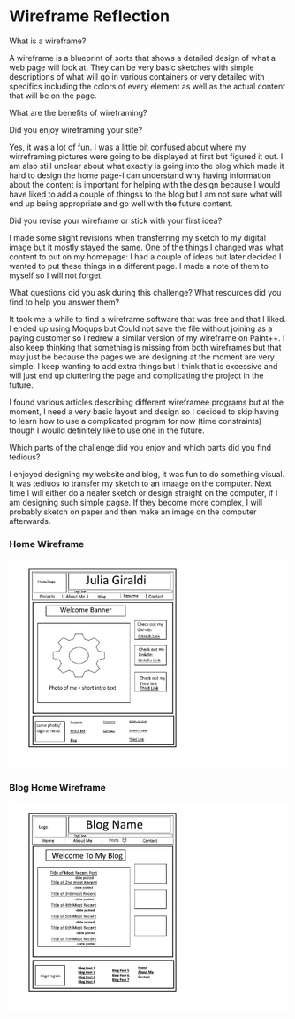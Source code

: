 # Wireframe Reflection


What is a wireframe?


A wireframe is a blueprint of sorts that shows a detailed design of what a web page will look at. They can be very basic sketches with simple descriptions of what will go in various containers or very detailed with specifics including the colors of every element as well as the actual content that will be on the page.


What are the benefits of wireframing?


Did you enjoy wireframing your site?


Yes, it was a lot of fun. I was a little bit confused about where my wirreframing pictures were going to be displayed at first but figured it out. I am also still unclear about what exactly is going into the blog which made it hard to design the home page-I can understand why having information about the content is important for helping with the design because I would have liked to add a couple of thingss to the blog but I am not sure what will end up being appropriate and go well with the future content.


Did you revise your wireframe or stick with your first idea?


I made some slight revisions when transferring my sketch to my digital image but it mostly stayed the same. One of the things I changed was what content to put on my homepage: I had a couple of ideas but later decided I wanted to put these things in a different page. I made a note of them to myself so I will not forget.


What questions did you ask during this challenge? What resources did you find to help you answer them?


It took me a while to find a wireframe software that was free and that I liked. I ended up using Moqups but Could not save the file without joining as a paying customer so I redrew a similar version of my wireframe on Paint++. I also keep thinking that something is missing from both wireframes but that may just be because the pages we are designing at the moment are very simple. I keep wanting to add extra things but I think that is excessive and will just end up cluttering the page and complicating the project in the future.

I found various articles describing different wireframee programs but at the moment, I need a very basic layout and design so I decided to skip having to learn how to use a complicated program for now (time constraints) though I woulld definitely like to use one in the future.


Which parts of the challenge did you enjoy and which parts did you find tedious?


I enjoyed designing my website and blog, it was fun to do something visual. It was tediuos to transfer my sketch to an imaage on the computer. Next time I will either do a neater sketch or design straight on the computer, if I am designing such simple pagse. If they become more complex, I will probably sketch on paper and then make an image on the computer afterwards.

### Home Wireframe
![Wireframe Index](/week-2/imgs/wireframe-index.jpg "My Wireframe")


### Blog Home Wireframe
![Wireframe Blog Index](/week-2/imgs/wireframe-blog-index.jpg "My Blog Wireframe")